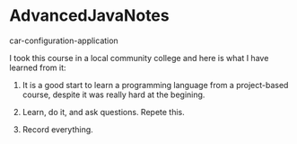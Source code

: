 # AdvancedJavaNotes
car-configuration-application

I took this course in a local community college and here is what I have learned from it:

1. It is a good start to learn a programming language from a project-based course, despite it was really hard at the begining.

2. Learn, do it, and ask questions. Repete this.

3. Record everything. 
